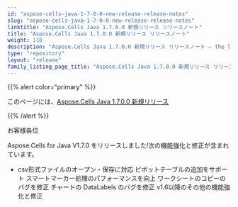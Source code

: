 ```yaml
---
id: "aspose-cells-java-1-7-0-0-new-release-release-notes"
slug: "aspose-cells-java-1-7-0-0-new-release-release-notes"
linktitle: "Aspose.Cells Java 1.7.0.0 新規リリース リリースノート"
title: "Aspose.Cells Java 1.7.0.0 新規リリース リリースノート"
weight: 110
description: "Aspose.Cells Java 1.7.0.0 新規リリース リリースノート – the latest updates and fixes."
type: "repository"
layout: "release"
family_listing_page_title: "Aspose.Cells Java 1.7.0.0 新規リリース リリースノート"
---
```

{{% alert color="primary" %}} 

このページには、[Aspose.Cells Java 1.7.0.0 新規リリース](https://releases.aspose.com/cells/java/new-releases/aspose.cells-java-1.7.0.0-new-release/)

{{% /alert %}} 

お客様各位

Aspose.Cells for Java V1.7.0 をリリースしました!次の機能強化と修正が含まれています。

- csv形式ファイルのオープン・保存に対応
ピボットテーブルの追加をサポート
スマートマーカー処理のパフォーマンスを向上
ワークシートのコピーのバグを修正
チャートの DataLabels のバグを修正
v1.6以降のその他の機能強化と修正
